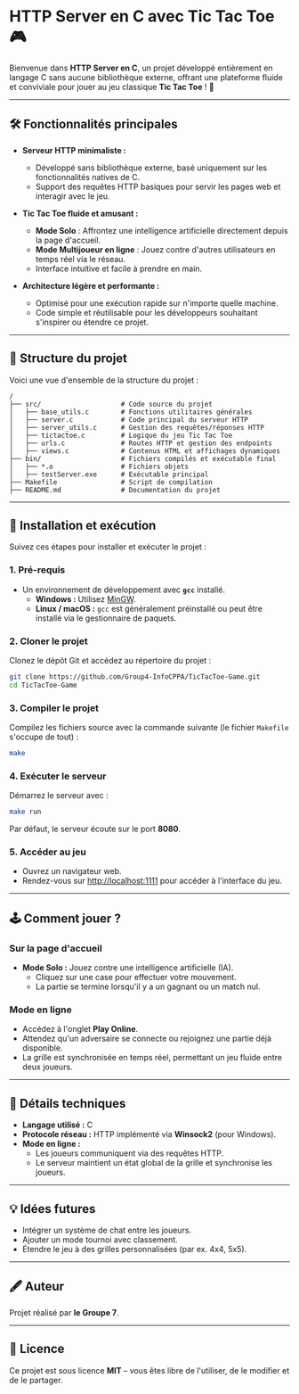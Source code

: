 
# HTTP Server en C avec Tic Tac Toe 🎮

Bienvenue dans **HTTP Server en C**, un projet développé entièrement en langage C sans aucune bibliothèque externe, offrant une plateforme fluide et conviviale pour jouer au jeu classique **Tic Tac Toe** ! 🚀

---

## 🛠 Fonctionnalités principales

- **Serveur HTTP minimaliste :**
  - Développé sans bibliothèque externe, basé uniquement sur les fonctionnalités natives de C.
  - Support des requêtes HTTP basiques pour servir les pages web et interagir avec le jeu.

- **Tic Tac Toe fluide et amusant :**
  - **Mode Solo** : Affrontez une intelligence artificielle directement depuis la page d'accueil.
  - **Mode Multijoueur en ligne** : Jouez contre d'autres utilisateurs en temps réel via le réseau.
  - Interface intuitive et facile à prendre en main.

- **Architecture légère et performante :**
  - Optimisé pour une exécution rapide sur n'importe quelle machine.
  - Code simple et réutilisable pour les développeurs souhaitant s'inspirer ou étendre ce projet.

---

## 📂 Structure du projet

Voici une vue d'ensemble de la structure du projet :

```
/
├── src/                    # Code source du projet
│   ├── base_utils.c        # Fonctions utilitaires générales
│   ├── server.c            # Code principal du serveur HTTP
│   ├── server_utils.c      # Gestion des requêtes/réponses HTTP
│   ├── tictactoe.c         # Logique du jeu Tic Tac Toe
│   ├── urls.c              # Routes HTTP et gestion des endpoints
│   ├── views.c             # Contenus HTML et affichages dynamiques
├── bin/                    # Fichiers compilés et exécutable final
│   ├── *.o                 # Fichiers objets
│   ├── testServer.exe      # Exécutable principal
├── Makefile                # Script de compilation
├── README.md               # Documentation du projet
```

---

## 🚀 Installation et exécution

Suivez ces étapes pour installer et exécuter le projet :

### 1. Pré-requis

- Un environnement de développement avec **`gcc`** installé.  
  - **Windows :** Utilisez [MinGW](https://www.mingw-w64.org/).  
  - **Linux / macOS :** `gcc` est généralement préinstallé ou peut être installé via le gestionnaire de paquets.

### 2. Cloner le projet

Clonez le dépôt Git et accédez au répertoire du projet :

```bash
git clone https://github.com/Group4-InfoCPPA/TicTacToe-Game.git
cd TicTacToe-Game
```

### 3. Compiler le projet

Compilez les fichiers source avec la commande suivante (le fichier `Makefile` s'occupe de tout) :

```bash
make
```

### 4. Exécuter le serveur

Démarrez le serveur avec :

```bash
make run
```

Par défaut, le serveur écoute sur le port **8080**.

### 5. Accéder au jeu

- Ouvrez un navigateur web.
- Rendez-vous sur [http://localhost:1111](http://localhost:1111) pour accéder à l'interface du jeu.

---

## 🕹 Comment jouer ?

### Sur la page d'accueil

- **Mode Solo :** Jouez contre une intelligence artificielle (IA).  
  - Cliquez sur une case pour effectuer votre mouvement.
  - La partie se termine lorsqu'il y a un gagnant ou un match nul.

### Mode en ligne

- Accédez à l'onglet **Play Online**.  
- Attendez qu'un adversaire se connecte ou rejoignez une partie déjà disponible.  
- La grille est synchronisée en temps réel, permettant un jeu fluide entre deux joueurs.

---

## 📜 Détails techniques

- **Langage utilisé :** C
- **Protocole réseau :** HTTP implémenté via **Winsock2** (pour Windows).
- **Mode en ligne :**
  - Les joueurs communiquent via des requêtes HTTP.
  - Le serveur maintient un état global de la grille et synchronise les joueurs.

---

## 💡 Idées futures

- Intégrer un système de chat entre les joueurs.
- Ajouter un mode tournoi avec classement.
- Étendre le jeu à des grilles personnalisées (par ex. 4x4, 5x5).

---

## 🖋 Auteur

Projet réalisé par **le Groupe 7**.  


---

## 📄 Licence

Ce projet est sous licence **MIT** – vous êtes libre de l'utiliser, de le modifier et de le partager.

